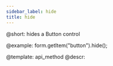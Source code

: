 ```yaml
---
sidebar_label: hide
title: hide
---          
```


@short: hides a Button control




@example:
form.getItem("button").hide();


@template: api_method
@descr:



